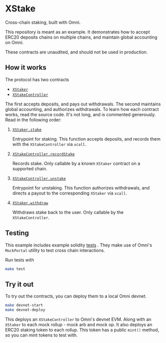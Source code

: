 # XStake

Cross-chain staking, built with Omni.

This repository is meant as an example. It demonstrates how to accept ERC20 deposits
chains on multiple chains, and maintain global accounting on Omni.

These contracts are unaudited, and should not be used in production.

## How it works

The protocol has two contracts

- [`XStaker`](./src/XStaker.sol)
- [`XStakeController`](./src/XStakeController.sol)


The first accepts deposits, and pays out withdrawals. The second maintains global accounting, and authorizes withdrawals. To learn how each contract works, read the source code. It's not long, and is commented generously. Read in the following order:


1. [`XStaker.stake`](./src/XStaker.sol#L64)

    Entrypoint for staking. This function accepts deposits, and records them with the `XStakeController` via `xcall`.


2. [`XStakeController.recordStake`](./src/XStakeController.sol#L40)

    Records stake. Only callable by a known `XStaker` contract on a supported chain.

3. [`XStakeController.unstake`](./src/XStakeController.sol#L55)

    Entrypoint for unstaking. This function authorizes withdrawals, and directs a payout to the corresponding `XStaker` via `xcall`.

4. [`XStaker.withdraw`](./src/XStaker.sol#L97)

    Withdraws stake back to the user. Only callable by the `XStakeController`.

## Testing

This example includes example solidity [tests](./test) . They make use of Omni's `MockPortal` utility to test cross chain interactions.

Run tests with

```bash
make test
```


## Try it out

To try out the contracts, you can deploy them to a local Omni devnet.

```bash
make devnet-start
make devnet-deploy
```

This deploys an `XStakeController` to Omni's devnet EVM. Along with an
`XStaker` to each mock rollup - mock arb and mock op. It also deploys an ERC20
staking token to each rollup. This token has a public `mint()` method, so you
can mint tokens to test with.
